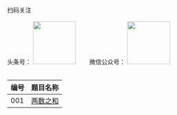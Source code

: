 扫码关注
<br>
<br>
头条号：
<img src="http://java-code.net/img/toutiao.jpeg" width = "100" height = "100"/>　　
微信公众号：
<img src="http://java-code.net/img/weixin.jpg" width = "100" height = "100"/>
<br>
<br>

|编号|题目名称|  
|----|----|  
|001|[两数之和](http://java-code.net/article/mobile/?id=11)|  